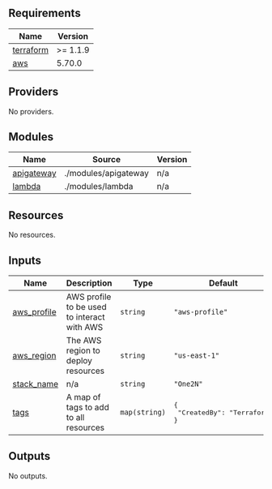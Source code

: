<!-- BEGINNING OF PRE-COMMIT-TERRAFORM DOCS HOOK -->
## Requirements

| Name | Version |
|------|---------|
| <a name="requirement_terraform"></a> [terraform](#requirement\_terraform) | >= 1.1.9 |
| <a name="requirement_aws"></a> [aws](#requirement\_aws) | 5.70.0 |

## Providers

No providers.

## Modules

| Name | Source | Version |
|------|--------|---------|
| <a name="module_apigateway"></a> [apigateway](#module\_apigateway) | ./modules/apigateway | n/a |
| <a name="module_lambda"></a> [lambda](#module\_lambda) | ./modules/lambda | n/a |

## Resources

No resources.

## Inputs

| Name | Description | Type | Default | Required |
|------|-------------|------|---------|:--------:|
| <a name="input_aws_profile"></a> [aws\_profile](#input\_aws\_profile) | AWS profile to be used to interact with AWS | `string` | `"aws-profile"` | no |
| <a name="input_aws_region"></a> [aws\_region](#input\_aws\_region) | The AWS region to deploy resources | `string` | `"us-east-1"` | no |
| <a name="input_stack_name"></a> [stack\_name](#input\_stack\_name) | n/a | `string` | `"One2N"` | no |
| <a name="input_tags"></a> [tags](#input\_tags) | A map of tags to add to all resources | `map(string)` | <pre>{<br/>  "CreatedBy": "Terraform"<br/>}</pre> | no |

## Outputs

No outputs.
<!-- END OF PRE-COMMIT-TERRAFORM DOCS HOOK -->
